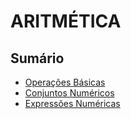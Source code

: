 # ARITMÉTICA

## Sumário

* [Operações Básicas](conteudo/operacoes-basicas.md)
* [Conjuntos Numéricos](conteudo/conjuntos-numericos.md)
* [Expressões Numéricas](conteudo/expressoes-numericas.md)

